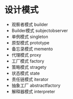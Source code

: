# 设计模式

* 观察者模式 builder
* Builder模式 subjectobserver
* 单例模式 singleton
* 原型模式 prototype
* 备忘录模式 memento
* 代理模式 proxy
* 工厂模式 factory
* 策略模式 stragety
* 状态模式 state
* 责任链模式 iterator
* 抽象工厂 abstractfactory
* 解释器模式 interpreter